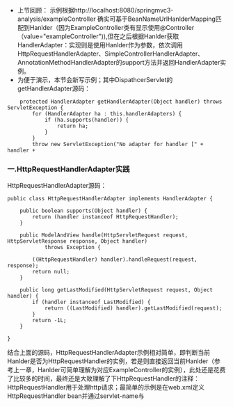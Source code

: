 - 上节回顾：
示例根据http://localhost:8080/springmvc3-analysis/exampleController 确实可基于BeanNameUrlHanlderMapping匹配到Hanlder（因为ExampleController类有显示使用@Controller（value="exampleController")),但在之后根据Hanlder获取HandlerAdapter：实现则是使用Hanlder作为参数，依次调用HttpRequestHandlerAdapter、SimpleControllerHandlerAdapter、AnnotationMethodHandlerAdapter的support方法并返回HandlerAdapter实例。
- 为便于演示，本节会新写示例；其中DispathcerServlet的getHandlerAdapter源码：
```language
	protected HandlerAdapter getHandlerAdapter(Object handler) throws ServletException {
		for (HandlerAdapter ha : this.handlerAdapters) {
			if (ha.supports(handler)) {
				return ha;
			}
		}
		throw new ServletException("No adapter for handler [" + handler +
```

### 一.HttpRequestHandlerAdapter实践
HttpRequestHandlerAdapter源码：
```language
public class HttpRequestHandlerAdapter implements HandlerAdapter {

	public boolean supports(Object handler) {
		return (handler instanceof HttpRequestHandler);
	}

	public ModelAndView handle(HttpServletRequest request, HttpServletResponse response, Object handler)
			throws Exception {

		((HttpRequestHandler) handler).handleRequest(request, response);
		return null;
	}

	public long getLastModified(HttpServletRequest request, Object handler) {
		if (handler instanceof LastModified) {
			return ((LastModified) handler).getLastModified(request);
		}
		return -1L;
	}

}
```
结合上面的源码，HttpRequestHandlerAdapter示例相对简单，即判断当前Hanlder是否为HttpRequestHandler的实例，若是则直接返回当前Hanlder（参考上一章，Hanlder可简单理解为对应ExampleController的实例），此处还是花费了比较多的时间，最终还是大致理解了下HttpRequestHandler的注释：HttpRequestHandler用于处理http请求；最简单的示例是在web.xml定义HttpRequestHandler bean并通过servlet-name与


